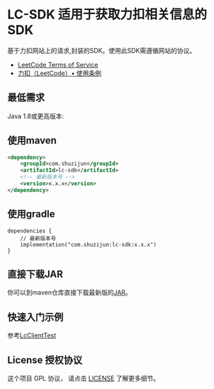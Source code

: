 # LC-SDK 适用于获取力扣相关信息的SDK

基于力扣网站上的请求,封装的SDK。使用此SDK需遵循网站的协议。
* [LeetCode Terms of Service](https://leetcode.com/terms/)
* [力扣（LeetCode）• 使用条例](https://leetcode.cn/terms-c)

## 最低需求
Java 1.8或更高版本:

## 使用maven
```xml
<dependency>
    <groupId>com.shuzijun</groupId>
    <artifactId>lc-sdk</artifactId>
    <!-- 最新版本号 -->
    <version>x.x.x</version>
</dependency>
```

## 使用gradle
```
dependencies {
    // 最新版本号
    implementation("com.shuzijun:lc-sdk:x.x.x")
}
```

## 直接下载JAR
你可以到maven仓库直接下载最新版的[JAR](https://github.com/shuzijun/lc-sdk/releases)。

## 快速入门示例
参考[LcClientTest](./src/test/java/com/shuzijun/lc/LcClientTest.java)

## License 授权协议
这个项目 GPL 协议， 请点击 [LICENSE](./LICENSE) 了解更多细节。
